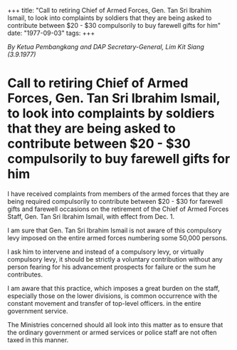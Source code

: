 +++ 
title: "Call to retiring Chief of Armed Forces, Gen. Tan Sri Ibrahim Ismail, to look into complaints by soldiers that they are being asked to contribute between $20 - $30 compulsorily to buy farewell gifts for him"
date: "1977-09-03"
tags:
+++

_By Ketua Pembangkang and DAP Secretary-General, Lim Kit Siang (3.9.1977)_

# Call to retiring Chief of Armed Forces, Gen. Tan Sri Ibrahim Ismail, to look into complaints by soldiers that they are being asked to contribute between $20 - $30 compulsorily to buy farewell gifts for him

I have received complaints from members of the armed forces that they are being required compulsorily to contribute between $20 - $30 for farewell gifts and farewell occasions on the retirement of the Chief of Armed Forces Staff, Gen. Tan Sri Ibrahim Ismail, with effect from Dec. 1.</u>

I am sure that Gen. Tan Sri Ibrahim Ismail is not aware of this compulsory levy imposed on the entire armed forces numbering some 50,000 persons.

I ask him to intervene and instead of a compulsory levy, or virtually compulsory levy, it should be strictly a voluntary contribution without any person fearing for his advancement prospects for failure or the sum he contributes.

I am aware that this practice, which imposes a great burden on the staff, especially those on the lower divisions, is common occurrence with the constant movement and transfer of top-level officers. in the entire government service.

The Ministries concerned should all look into this matter as to ensure that the ordinary government or armed services or police staff are not often taxed in this manner.
 
